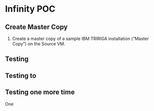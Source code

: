 # Infinity  POC

## Create Master Copy

 1. Create a master copy of a sample IBM TRIRIGA installation
(“Master Copy”) on the Source VM.

## Testing
## Testing to
## Testing one more time
One


<!--stackedit_data:
eyJoaXN0b3J5IjpbLTI2MTU5MTMxMiwxMjkzMTk4NDUyXX0=
-->